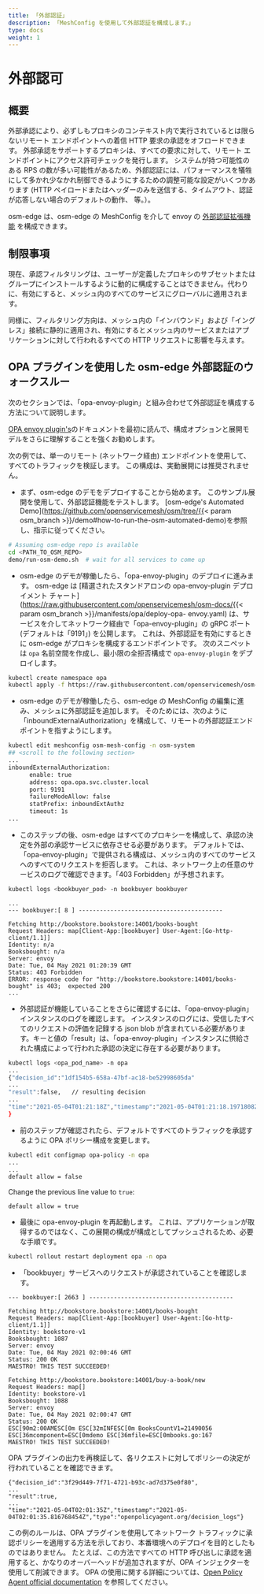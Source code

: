 ```yaml
---
title: 「外部認証」
description: 「MeshConfig を使用して外部認証を構成します。」
type: docs
weight: 1
---
```

# 外部認可

## 概要
外部承認により、必ずしもプロキシのコンテキスト内で実行されているとは限らないリモート エンドポイントへの着信 HTTP 要求の承認をオフロードできます。
外部承認をサポートするプロキシは、すべての要求に対して、リモート エンドポイントにアクセス許可チェックを発行します。 システムが持つ可能性のある RPS の数が多い可能性があるため、外部認証には、パフォーマンスを犠牲にして多かれ少なかれ制御できるようにするための調整可能な設定がいくつかあります (HTTP ペイロードまたはヘッダーのみを送信する、タイムアウト、認証が応答しない場合のデフォルトの動作、 等。）。

osm-edge は、osm-edge の MeshConfig を介して envoy の [外部認証拡張機能](https://www.envoyproxy.io/docs/envoy/latest/configuration/http/http_filters/ext_authz_filter) を構成できます。

## 制限事項
現在、承認フィルタリングは、ユーザーが定義したプロキシのサブセットまたはグループにインストールするように動的に構成することはできません。代わりに、有効にすると、メッシュ内のすべてのサービスにグローバルに適用されます。

同様に、フィルタリング方向は、メッシュ内の「インバウンド」および「イングレス」接続に静的に適用され、有効にするとメッシュ内のサービスまたはアプリケーションに対して行われるすべての HTTP リクエストに影響を与えます。


## OPA プラグインを使用した osm-edge 外部認証のウォークスルー
次のセクションでは、「opa-envoy-plugin」と組み合わせて外部認証を構成する方法について説明します。

[OPA envoy plugin's](https://github.com/open-policy-agent/opa-envoy-plugin)のドキュメントを最初に読んで、構成オプションと展開モデルをさらに理解することを強くお勧めします。

次の例では、単一のリモート (ネットワーク経由) エンドポイントを使用して、すべてのトラフィックを検証します。 この構成は、実動展開には推奨されません。

- まず、osm-edge のデモをデプロイすることから始めます。 このサンプル展開を使用して、外部認証機能をテストします。 [osm-edge's Automated Demo](https://github.com/openservicemesh/osm/tree/{{< param osm_branch >}}/demo#how-to-run-the-osm-automated-demo)を参照し、指示に従ってください。

```bash
# Assuming osm-edge repo is available
cd <PATH_TO_OSM_REPO>
demo/run-osm-demo.sh  # wait for all services to come up
```

- osm-edge のデモが稼働したら、「opa-envoy-plugin」のデプロイに進みます。 osm-edge は [精選されたスタンドアロンの opa-envoy-plugin デプロイメント チャート](https://raw.githubusercontent.com/openservicemesh/osm-docs/{{< param osm_branch >}}/manifests/opa/deploy-opa- envoy.yaml) は、サービスを介してネットワーク経由で「opa-envoy-plugin」の gRPC ポート (デフォルトは「9191」) を公開します。 これは、外部認証を有効にするときに osm-edge がプロキシを構成するエンドポイントです。 次のスニペットは `opa` 名前空間を作成し、最小限の全拒否構成で `opa-envoy-plugin` をデプロイします。

```bash
kubectl create namespace opa
kubectl apply -f https://raw.githubusercontent.com/openservicemesh/osm-docs/{{< param osm_branch >}}/manifests/opa/deploy-opa-envoy.yaml
```

- osm-edge のデモが稼働したら、osm-edge の MeshConfig の編集に進み、メッシュに外部認証を追加します。 そのためには、次のように「inboundExternalAuthorization」を構成して、リモートの外部認証エンドポイントを指すようにします。

```bash
kubectl edit meshconfig osm-mesh-config -n osm-system
## <scroll to the following section>
...
inboundExternalAuthorization:
      enable: true
      address: opa.opa.svc.cluster.local
      port: 9191
      failureModeAllow: false
      statPrefix: inboundExtAuthz
      timeout: 1s
...
```

- このステップの後、osm-edge はすべてのプロキシーを構成して、承認の決定を外部の承認サービスに依存させる必要があります。 デフォルトでは、「opa-envoy-plugin」で提供される構成は、メッシュ内のすべてのサービスへのすべてのリクエストを拒否します。 これは、ネットワーク上の任意のサービスのログで確認できます。「403 Forbidden」が予想されます。
```bash
kubectl logs <bookbuyer_pod> -n bookbuyer bookbuyer
```
```console
...
--- bookbuyer:[ 8 ] -----------------------------------------

Fetching http://bookstore.bookstore:14001/books-bought
Request Headers: map[Client-App:[bookbuyer] User-Agent:[Go-http-client/1.1]]
Identity: n/a
Booksbought: n/a
Server: envoy
Date: Tue, 04 May 2021 01:20:39 GMT
Status: 403 Forbidden
ERROR: response code for "http://bookstore.bookstore:14001/books-bought" is 403;  expected 200
...
```

- 外部認証が機能していることをさらに確認するには、「opa-envoy-plugin」インスタンスのログを確認します。 インスタンスのログには、受信したすべてのリクエストの評価を記録する json blob が含まれている必要があります。キーと値の「result」は、「opa-envoy-plugin」インスタンスに供給された構成によって行われた承認の決定に存在する必要があります。
```bash
kubectl logs <opa_pod_name> -n opa
...
{"decision_id":"1df154b5-658a-47bf-ac18-be52998605da"
...
"result":false,   // resulting decision
...
"time":"2021-05-04T01:21:18Z","timestamp":"2021-05-04T01:21:18.1971808Z","type":"openpolicyagent.org/decision_logs"
}
```

- 前のステップが確認されたら、デフォルトですべてのトラフィックを承認するように OPA ポリシー構成を変更します。

```bash
kubectl edit configmap opa-policy -n opa
...
...
default allow = false
```
Change the previous line value to `true`:
```console
default allow = true
```

- 最後に opa-envoy-plugin を再起動します。 これは、アプリケーションが取得するのではなく、この展開の構成が構成としてプッシュされるため、必要な手順です。
```bash
kubectl rollout restart deployment opa -n opa
```

- 「bookbuyer」サービスへのリクエストが承認されていることを確認します。
```console
--- bookbuyer:[ 2663 ] -----------------------------------------

Fetching http://bookstore.bookstore:14001/books-bought
Request Headers: map[Client-App:[bookbuyer] User-Agent:[Go-http-client/1.1]]
Identity: bookstore-v1
Booksbought: 1087
Server: envoy
Date: Tue, 04 May 2021 02:00:46 GMT
Status: 200 OK
MAESTRO! THIS TEST SUCCEEDED!

Fetching http://bookstore.bookstore:14001/buy-a-book/new
Request Headers: map[]
Identity: bookstore-v1
Booksbought: 1088
Server: envoy
Date: Tue, 04 May 2021 02:00:47 GMT
Status: 200 OK
ESC[90m2:00AMESC[0m ESC[32mINFESC[0m BooksCountV1=21490056 ESC[36mcomponent=ESC[0mdemo ESC[36mfile=ESC[0mbooks.go:167
MAESTRO! THIS TEST SUCCEEDED!
```

OPA プラグインの出力を再検証して、各リクエストに対してポリシーの決定が行われていることを確認できます。
```
{"decision_id":"3f29d449-7f71-4721-b93c-ad7d375e0f80",
...
"result":true,
...
"time":"2021-05-04T02:01:35Z","timestamp":"2021-05-04T02:01:35.816768454Z","type":"openpolicyagent.org/decision_logs"}
```


この例のルールは、OPA プラグインを使用してネットワーク トラフィックに承認ポリシーを適用する方法を示しており、本番環境へのデプロイを目的としたものではありません。 たとえば、この方法ですべての HTTP 呼び出しに承認を適用すると、かなりのオーバーヘッドが追加されますが、OPA インジェクターを使用して削減できます。 OPA の使用に関する詳細については、[Open Policy Agent official documentation](https://www.openpolicyagent.org/docs/latest/) を参照してください。